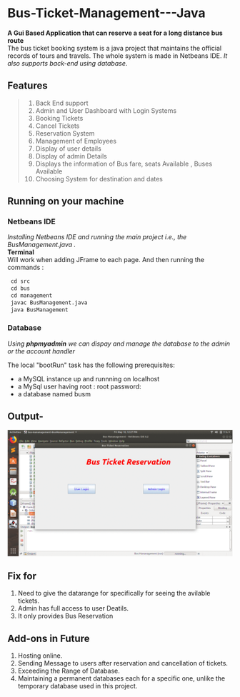 # Bus-Ticket-Management---Java
**A Gui Based Application that can reserve a seat for a long distance bus route**<br>
 The bus ticket booking system is a java project that maintains the official records of tours and travels. The whole system is made in Netbeans IDE. 
 *It also supports back-end using database*.
 ## Features
 > 1. Back End support
 > 2. Admin and User Dashboard with Login Systems
 > 3. Booking Tickets
 > 4. Cancel Tickets
 > 5. Reservation System
 > 6. Management of Employees
 > 7. Display of user details
 > 8. Display of admin Details
 > 9. Displays the information of Bus fare, seats Available , Buses Available
 > 10. Choosing System for destination and dates
 
 
 ## Running on your machine
 ### Netbeans IDE
 *Installing Netbeans IDE and running the main project i.e., the BusManagement.java .*<br>
  **Terminal**<br>
  Will work when adding JFrame to each page. And then running the commands :
  
  ```
   cd src
   cd bus
   cd management
   javac BusManagement.java
   java BusManagement
  
  ```
  ### Database
  *Using **phpmyadmin** we can dispay and manage the database to the admin or the account handler*<br>
  
  The local "bootRun" task has the following prerequisites:
   - a MySQL  instance up and runnning on localhost
   - a MySql user having root : root password: 
   - a database named busm
  

## Output-
<p align="center"> <img src="output.gif"/> </p>



## Fix for 
1. Need to give the datarange for specifically for seeing the avilable tickets.<br>
2. Admin has full access to user Deatils.<br>
3. It only provides Bus Reservation


## Add-ons in Future
1. Hosting online. <br>
2. Sending Message to users after reservation and cancellation of tickets. <br>
3. Exceeding the Range of Database.
4. Maintaining a permanent databases each for a specific one, unlike the temporary database used in this project.







